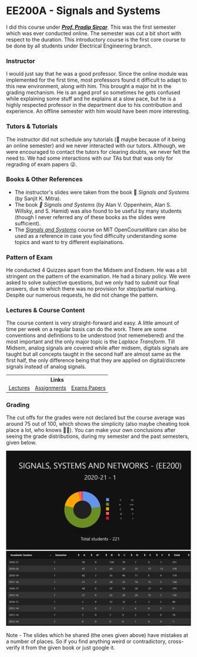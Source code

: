 # EE200A - Signals and Systems

I did this course under <a href="https://iitk.ac.in/new/pradip-sircar" target="_blank"><i><b>Prof. Pradip Sircar</b></i></a>. This was the first semester which was ever conducted online. The semester was cut a bit short with respect to the duration. This introductory course is the first core course to be done by all students under Electrical Engineering branch.

### Instructor
I would just say that he was a good professor. Since the online module was implemented for the first time, most professors found it difficult to adapt to this new environment, along with him. This brought a major hit in the grading mechanism. He is an aged prof so sometimes he gets confused while explaining some stuff and he explains at a slow pace, but he is a highly respected professor in the department due to his contribution and experience. An offline semester with him would have been more interesting.

### Tutors & Tutorials
The instructor did not schedule any tutorials (:thinking: maybe because of it being an online semester) and we never interacted with our tutors. Although, we were encouraged to contact the tutors for clearing doubts, we never felt the need to. We had some interactions with our TAs but that was only for regrading of exam papers :stuck_out_tongue_winking_eye:.

### Books & Other References
- The instructor's slides were taken from the book :green_book: <i>Signals and Systems</i> (by Sanjit K. Mitra). 
- The book <i> :blue_book: Signals and Systems</i> (by Alan V. Oppenheim, Alan S. Willsky, and S. Hamid) was also found to be useful by many students (though I never referred any of these books as the slides were sufficient). 
- The <a href="https://ocw.mit.edu/resources/res-6-007-signals-and-systems-spring-2011/" target="_blank"><i>Signals and Systems</i></a> course on MIT OpenCourseWare can also be used as a reference in case you find difficulty understanding some topics and want to try different explainations.

### Pattern of Exam
He conducted 4 Quizzes apart from the Midsem and Endsem. He was a bit stringent on the pattern of the examination. He had a binary policy. We were asked to solve subjective questions, but we only had to submit our final answers, due to which there was no provision for step/partial marking. Despite our numerous requests, he did not change the pattern.

### Lectures & Course Content 
The course content is very straight-forward and easy. A little amount of time per week on a regular basis can do the work. There are some conventions and definitions to be understood (not rememebered) and the most important and the only major topic is the <i>Laplace Transform</i>. Till Midsem, analog signals are covered while after midsem, digitals signals are taught but all concepts taught in the second half are almost same as the first half, the only difference being that they are applied on digital/discrete signals instead of analog signals. 

<table>
	<tr>
		<th colspan="3">Links</th>
	</tr>
	<tr>
		<td><a href="https://drive.google.com/drive/folders/1Q_d99vMyNJetssFmOj5wAFnccl9WKKWk?usp=sharing" target="_blank">Lectures</a></td>
		<td><a href="https://drive.google.com/drive/folders/1rqxj-r3FnulGU4Bm3OJyxXuNYjD91gie?usp=sharing" target="_blank">Assignments</a></td>
		<td><a href="https://drive.google.com/drive/folders/1lIl0AeJRMKImPd7RE9qCPFpD3NfvT36G?usp=sharing" target="_blank">Exams Papers</a></td>
	</tr>
</table>


### Grading
The cut offs for the grades were not declared but the course average was around 75 out of 100, which shows the simplicity (also maybe cheating took place a lot, who knows :man_shrugging:). You can make your own conclusions after seeing the grade distributions, during my semester and the past semesters, given below.

<img src="stats1.png">
<img src="stats2.png">

Note - The slides which he shared (the ones given above) have mistakes at a number of places. So if you find anything weird or contradictory, cross-verify it from the given book or just google it.